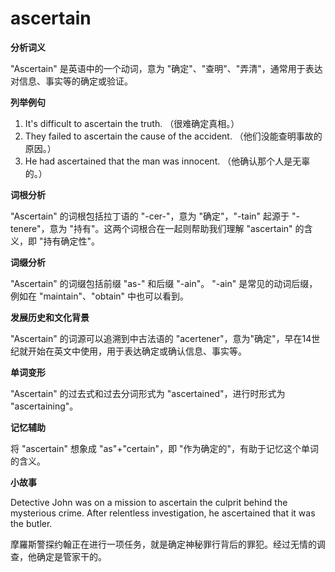 # ascertain

**分析词义**

  

"Ascertain" 是英语中的一个动词，意为 "确定"、"查明"、"弄清"，通常用于表达对信息、事实等的确定或验证。

  

**列举例句**

  

1.  It's difficult to ascertain the truth. （很难确定真相。）
2.  They failed to ascertain the cause of the accident. （他们没能查明事故的原因。）
3.  He had ascertained that the man was innocent. （他确认那个人是无辜的。）

  

**词根分析**

  

"Ascertain" 的词根包括拉丁语的 "-cer-"，意为 "确定"，"-tain" 起源于 "-tenere"，意为 "持有"。这两个词根合在一起则帮助我们理解 "ascertain" 的含义，即 "持有确定性"。

  

**词缀分析**

  

"Ascertain" 的词缀包括前缀 "as-" 和后缀 "-ain"。 "-ain" 是常见的动词后缀，例如在 "maintain"、"obtain" 中也可以看到。

  

**发展历史和文化背景**

  

"Ascertain" 的词源可以追溯到中古法语的 "acertener"，意为"确定"，早在14世纪就开始在英文中使用，用于表达确定或确认信息、事实等。

  

**单词变形**

  

"Ascertain" 的过去式和过去分词形式为 "ascertained"，进行时形式为 "ascertaining"。

  

**记忆辅助**

  

将 "ascertain" 想象成 "as"+"certain"，即 "作为确定的"，有助于记忆这个单词的含义。

  

**小故事**

  

Detective John was on a mission to ascertain the culprit behind the mysterious crime. After relentless investigation, he ascertained that it was the butler.

  

摩羅斯警探约翰正在进行一项任务，就是确定神秘罪行背后的罪犯。经过无情的调查，他确定是管家干的。
